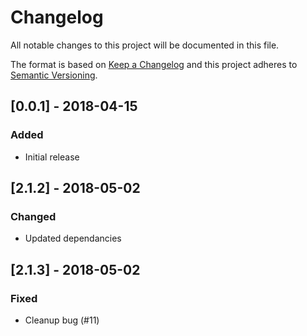 # Changelog

All notable changes to this project will be documented in this file.

The format is based on [Keep a Changelog](http://keepachangelog.com/en/1.0.0/)
and this project adheres to [Semantic Versioning](http://semver.org/spec/v2.0.0.html).

## [0.0.1] - 2018-04-15
### Added
- Initial release

## [2.1.2] - 2018-05-02
### Changed
- Updated dependancies

## [2.1.3] - 2018-05-02
### Fixed
- Cleanup bug (#11)

